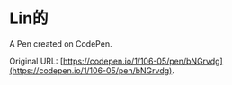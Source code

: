 # Lin的

A Pen created on CodePen.

Original URL: [https://codepen.io/1/106-05/pen/bNGrvdg](https://codepen.io/1/106-05/pen/bNGrvdg).

